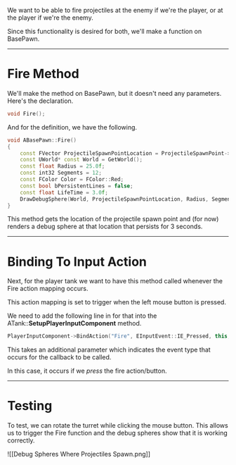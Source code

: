 We want to be able to fire projectiles at the enemy if we're the player, or at the player if we're the enemy.

Since this functionality is desired for both, we'll make a function on BasePawn.

---
# Fire Method

We'll make the method on BasePawn, but it doesn't need any parameters. Here's the declaration.

```cpp
void Fire();
```

And for the definition, we have the following.

```cpp
void ABasePawn::Fire()
{
	const FVector ProjectileSpawnPointLocation = ProjectileSpawnPoint->GetComponentLocation();
	const UWorld* const World = GetWorld();
	const float Radius = 25.0f;
	const int32 Segments = 12;
	const FColor Color = FColor::Red;
	const bool bPersistentLines = false;
	const float LifeTime = 3.0f;
	DrawDebugSphere(World, ProjectileSpawnPointLocation, Radius, Segments, Color, bPersistentLines, LifeTime);
}
```

This method gets the location of the projectile spawn point and (for now) renders a debug sphere at that location that persists for 3 seconds.

---
# Binding To Input Action

Next, for the player tank we want to have this method called whenever the Fire action mapping occurs.

This action mapping is set to trigger when the left mouse button is pressed.

We need to add the following line in for that into the ATank::**SetupPlayerInputComponent** method.

```cpp
PlayerInputComponent->BindAction("Fire", EInputEvent::IE_Pressed, this, &ATank::Fire);
```

This takes an additional parameter which indicates the event type that occurs for the callback to be called.

In this case, it occurs if we *press* the fire action/button.

---
# Testing

To test, we can rotate the turret while clicking the mouse button. This allows us to trigger the Fire function and the debug spheres show that it is working correctly.

![[Debug Spheres Where Projectiles Spawn.png]]